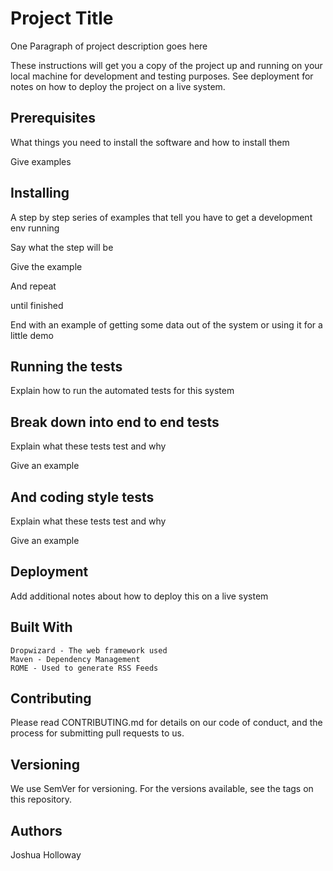 # Project Title

One Paragraph of project description goes here

These instructions will get you a copy of the project up and running on your local machine for development and testing purposes. See deployment for notes on how to deploy the project on a live system.


## Prerequisites

What things you need to install the software and how to install them

Give examples


## Installing

A step by step series of examples that tell you have to get a development env running

Say what the step will be

Give the example

And repeat

until finished

End with an example of getting some data out of the system or using it for a little demo


## Running the tests

Explain how to run the automated tests for this system


## Break down into end to end tests

Explain what these tests test and why

Give an example


## And coding style tests

Explain what these tests test and why

Give an example


## Deployment

Add additional notes about how to deploy this on a live system


## Built With

    Dropwizard - The web framework used
    Maven - Dependency Management
    ROME - Used to generate RSS Feeds


## Contributing

Please read CONTRIBUTING.md for details on our code of conduct, and the process for submitting pull requests to us.


## Versioning

We use SemVer for versioning. For the versions available, see the tags on this repository.


## Authors

Joshua Holloway 